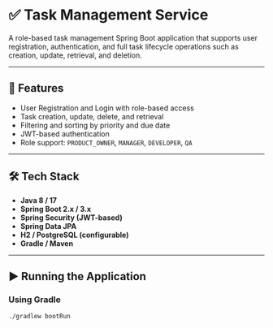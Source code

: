 # ✅ Task Management Service

A role-based task management Spring Boot application that supports user registration, authentication, and full task lifecycle operations such as creation, update, retrieval, and deletion.

---

## 🚀 Features

- User Registration and Login with role-based access
- Task creation, update, delete, and retrieval
- Filtering and sorting by priority and due date
- JWT-based authentication
- Role support: `PRODUCT_OWNER`, `MANAGER`, `DEVELOPER`, `QA`

---

## 🛠️ Tech Stack

- **Java 8 / 17**
- **Spring Boot 2.x / 3.x**
- **Spring Security (JWT-based)**
- **Spring Data JPA**
- **H2 / PostgreSQL (configurable)**
- **Gradle / Maven**

---

## ▶️ Running the Application

### Using Gradle

```bash
./gradlew bootRun
